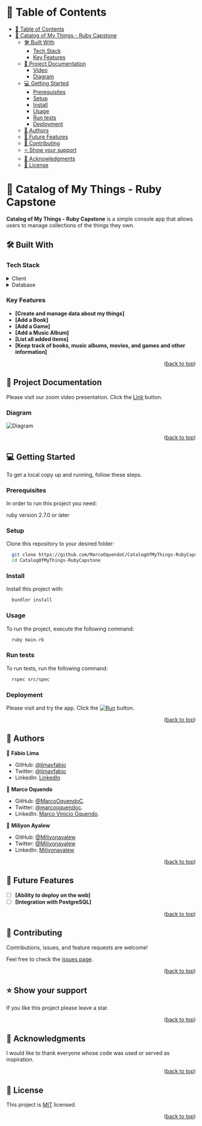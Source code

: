 <a name="readme-top"></a>

<!-- TABLE OF CONTENTS -->

# 📗 Table of Contents

- [📗 Table of Contents](#-table-of-contents)
- [📖 Catalog of My Things - Ruby Capstone ](#-catalog-of-my-things---ruby-capstone-)
  - [🛠 Built With ](#-built-with-)
    - [Tech Stack ](#tech-stack-)
    - [Key Features ](#key-features-)
  - [🚀 Project Documentation ](#-project-documentation-)
    - [Video ](#video)
    - [Diagram ](#diagram)
  - [💻 Getting Started ](#-getting-started-)
    - [Prerequisites](#prerequisites)
    - [Setup](#setup)
    - [Install](#install)
    - [Usage](#usage)
    - [Run tests](#run-tests)
    - [Deployment](#deployment)
  - [👥 Authors ](#-authors-)
  - [🔭 Future Features ](#-future-features-)
  - [🤝 Contributing ](#-contributing-)
  - [⭐️ Show your support ](#️-show-your-support-)
  - [🙏 Acknowledgments ](#-acknowledgments-)
  - [📝 License ](#-license-)

<!-- PROJECT DESCRIPTION -->

# 📖 Catalog of My Things - Ruby Capstone <a name="about-project"></a>

**Catalog of My Things - Ruby Capstone** is a simple console app that allows users to manage collections of the things they own.

## 🛠 Built With <a name="built-with"></a>

### Tech Stack <a name="tech-stack"></a>

<details>
  <summary>Client</summary>
  <ul>
    <li><a href="https://www.ruby-lang.org/en/">Ruby</a></li>
  </ul>
</details>

<details>
<summary>Database</summary>
  <ul>
    <li><a href="https://www.postgresql.org/">PostgreSQL</a></li>
  </ul>
</details>

### Key Features <a name="key-features"></a>

- **[Create and manage data about my things]**
- **[Add a Book]**
- **[Add a Game]**  
- **[Add a Music Album]**
- **[List all added items]**
- **[Keep track of books, music albums, movies, and games and other information]**

<p align="right">(<a href="#readme-top">back to top</a>)</p>

<!-- LIVE DEMO -->

## 🚀 Project Documentation <a name="live-demo"></a>

Please visit our zoom video presentation. Click the [Link](https://drive.google.com/file/d/1km_KsZdpT59_Uxlv6F9z-UinwrX-Ohpx/view?usp=sharing) button.


### Diagram
![Diagram](https://user-images.githubusercontent.com/35680940/211393165-1c878ea1-12e4-4f7f-a749-f3a3c7823c7e.png)

<p align="right">(<a href="#readme-top">back to top</a>)</p>

<!-- GETTING STARTED -->

## 💻 Getting Started <a name="getting-started"></a>

To get a local copy up and running, follow these steps.

### Prerequisites

In order to run this project you need:

ruby version 2.7.0 or later

### Setup

Clone this repository to your desired folder:

```sh
  git clone https://github.com/MarcoOquendoC/CatalogOfMyThings-RubyCapstone.git
  cd CatalogOfMyThings-RubyCapstone
```

### Install

Install this project with:

```sh
  bundler install
```

### Usage

To run the project, execute the following command:

```sh
  ruby main.rb
```

### Run tests

To run tests, run the following command:

```sh
  rspec src/spec
```

### Deployment

Please visit and try the app. Click the [ ![Run](https://img.shields.io/badge/-Run-brightgreen)](https://replit.com/@marcooquendoc/CatalogOfMyThings-RubyCapstone#main.rb) button.

<p align="right">(<a href="#readme-top">back to top</a>)</p>

<!-- AUTHORS -->

## 👥 Authors <a name="authors"></a>


👤 **Fábio Lima**

- GitHub: [@limavfabio](https://github.com/limavfabio)
- Twitter: [@limavfabio](https://twitter.com/limavfabio)
- LinkedIn: [LinkedIn](https://www.linkedin.com/in/limavfabio)

👤 **Marco Oquendo**

- GitHub: [@MarcoOquendoC](https://github.com/MarcoOquendoC). 
- Twitter: [@marcooquendoc](https://twitter.com/marcooquendoc). 
- LinkedIn: [Marco Vinicio Oquendo](https://www.linkedin.com/in/MarcoOquendoC/). 

👤 **Miliyon Ayalew**

- GitHub: [@Miliyonayalew](https://github.com/Miliyonayalew/)
- Twitter: [@Miliyonayalew](https://twitter.com/MilaAyalew)
- LinkedIn: [Miliyonayalew](https://www.linkedin.com/in/miliyon-ayalew-210808131/)

<p align="right">(<a href="#readme-top">back to top</a>)</p>

<!-- FUTURE FEATURES -->

## 🔭 Future Features <a name="future-features"></a>

- [ ] **[Ability to deploy on the web]**
- [ ] **[Integration with PostgreSQL]**

<p align="right">(<a href="#readme-top">back to top</a>)</p>

<!-- CONTRIBUTING -->

## 🤝 Contributing <a name="contributing"></a>

Contributions, issues, and feature requests are welcome!

Feel free to check the [issues page](../../issues/).

<p align="right">(<a href="#readme-top">back to top</a>)</p>

<!-- SUPPORT -->

## ⭐️ Show your support <a name="support"></a>

If you like this project please leave a star.

<p align="right">(<a href="#readme-top">back to top</a>)</p>

<!-- ACKNOWLEDGEMENTS -->

## 🙏 Acknowledgments <a name="acknowledgements"></a>

I would like to thank everyone whose code was used or served as inspiration.

<p align="right">(<a href="#readme-top">back to top</a>)</p>

<!-- LICENSE -->

## 📝 License <a name="license"></a>

This project is [MIT](./LICENSE) licensed.

<p align="right">(<a href="#readme-top">back to top</a>)</p>
